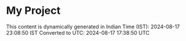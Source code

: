 # My Project

This content is dynamically generated in Indian Time (IST): 2024-08-17 23:08:50 IST
Converted to UTC: 2024-08-17 17:38:50 UTC

